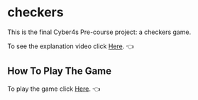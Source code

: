 # checkers

This is the final Cyber4s Pre-course project: a checkers game.

To see the explanation video click [Here](https://drive.google.com/drive/folders/1NUkAd8qy3xmtRE_7VUMWaIzxwwYyL6pm?usp=sharing). :point_left:

## How To Play The Game

To play the game click [Here](https://nitzanpap-checkers.netlify.app/). :point_left:
